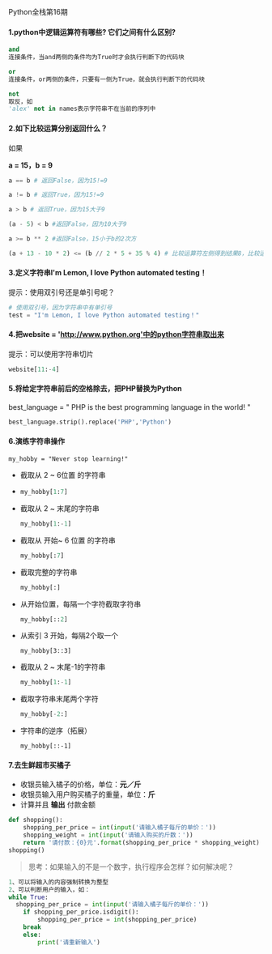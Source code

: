  Python全栈第16期



#### 1.python中逻辑运算符有哪些? 它们之间有什么区别?

```python
and
连接条件，当and两侧的条件均为True时才会执行判断下的代码块

or
连接条件，or两侧的条件，只要有一侧为True，就会执行判断下的代码块

not
取反，如
'alex' not in names表示字符串不在当前的序列中
```



#### 2.如下比较运算分别返回什么？

如果

**a = 15，b = 9**

```python
a == b # 返回False，因为15!=9

a != b # 返回True，因为15!=9

a > b # 返回True，因为15大于9

(a - 5) < b #返回False，因为10大于9

a >= b ** 2 #返回False，15小于b的2次方

(a + 13 - 10 * 2) <= (b // 2 * 5 + 35 % 4) # 比较运算符左侧得到结果8，比较运算符右侧得到结果23，结果为False
```



#### 3.定义字符串I'm Lemon, I love Python automated testing！

提示：使用双引号还是单引号呢？

```python
# 使用双引号，因为字符串中有单引号
test = "I'm Lemon, I love Python automated testing！"
```





#### 4.把website = 'http://www.python.org'中的python字符串取出来

提示：可以使用字符串切片

```python
website[11:-4]
```





#### 5.将给定字符串前后的空格除去，把PHP替换为Python

 best_language = "     PHP is the best programming language in the world!      "

```python
best_language.strip().replace('PHP','Python')
```





#### 6.演练字符串操作

```
my_hobby = "Never stop learning!"
```

- 截取从 2 ~ 6位置 的字符串

- ```python
  my_hobby[1:7]
  ```

- 截取从 2 ~ 末尾的字符串

  ```python
  my_hobby[1:-1]
  ```

- 截取从 开始~ 6 位置 的字符串

  ```python
  my_hobby[:7]
  ```

- 截取完整的字符串

  ```python
  my_hobby[:]
  ```

- 从开始位置，每隔一个字符截取字符串

  ```pythoN
  my_hobby[::2]
  ```

- 从索引 3 开始，每隔2个取一个

  ```
  my_hobby[3::3]
  ```

- 截取从 2 ~ 末尾-1的字符串

  ```python
  my_hobby[1:-1]
  ```

- 截取字符串末尾两个字符

  ```python
  my_hobby[-2:]
  ```

- 字符串的逆序（拓展）

  ```
  my_hobby[::-1]
  ```

  



#### 7.去生鲜超市买橘子

- 收银员输入橘子的价格，单位：**元／斤**
- 收银员输入用户购买橘子的重量，单位：**斤**
- 计算并且 **输出** 付款金额

```python
def shopping():
	shopping_per_price = int(input('请输入橘子每斤的单价：'))
	shopping_weight = int(input('请输入购买的斤数：'))
	return '请付款：{0}元'.format(shopping_per_price * shopping_weight)
shopping()
```



> 思考：如果输入的不是一个数字，执行程序会怎样？如何解决呢？

```pythoN
1、可以将输入的内容强制转换为整型
2、可以判断用户的输入，如：
while True:
  shopping_per_price = int(input('请输入橘子每斤的单价：'))
	if shopping_per_price.isdigit():
		shopping_per_price = int(shopping_per_price)
    break
	else:
		print('请重新输入')
```